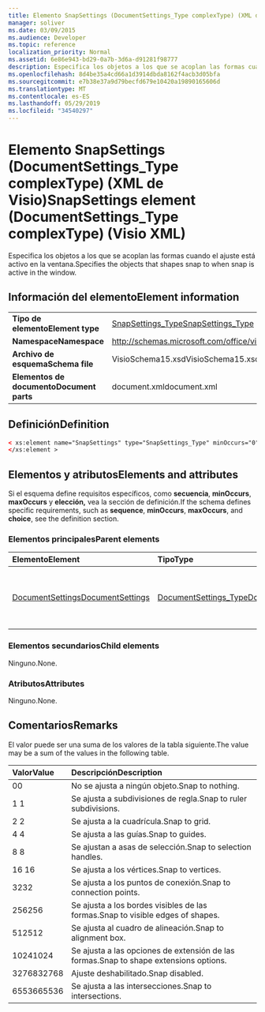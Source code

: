 ```yaml
---
title: Elemento SnapSettings (DocumentSettings_Type complexType) (XML de Visio)
manager: soliver
ms.date: 03/09/2015
ms.audience: Developer
ms.topic: reference
localization_priority: Normal
ms.assetid: 6e86e943-bd29-0a7b-3d6a-d91281f98777
description: Especifica los objetos a los que se acoplan las formas cuando el ajuste está activo en la ventana.
ms.openlocfilehash: 8d4be35a4cd66a1d3914dbda8162f4acb3d05bfa
ms.sourcegitcommit: e7b38e37a9d79becfd679e10420a19890165606d
ms.translationtype: MT
ms.contentlocale: es-ES
ms.lasthandoff: 05/29/2019
ms.locfileid: "34540297"
---
```

# <a name="snapsettings-element-documentsettings_type-complextype-visio-xml"></a><span data-ttu-id="6be40-103">Elemento SnapSettings (DocumentSettings_Type complexType) (XML de Visio)</span><span class="sxs-lookup"><span data-stu-id="6be40-103">SnapSettings element (DocumentSettings_Type complexType) (Visio XML)</span></span>

<span data-ttu-id="6be40-104">Especifica los objetos a los que se acoplan las formas cuando el ajuste está activo en la ventana.</span><span class="sxs-lookup"><span data-stu-id="6be40-104">Specifies the objects that shapes snap to when snap is active in the window.</span></span>
  
## <a name="element-information"></a><span data-ttu-id="6be40-105">Información del elemento</span><span class="sxs-lookup"><span data-stu-id="6be40-105">Element information</span></span>

|||
|:-----|:-----|
|<span data-ttu-id="6be40-106">**Tipo de elemento**</span><span class="sxs-lookup"><span data-stu-id="6be40-106">**Element type**</span></span> <br/> |[<span data-ttu-id="6be40-107">SnapSettings_Type</span><span class="sxs-lookup"><span data-stu-id="6be40-107">SnapSettings_Type</span></span>](snapsettings_type-complextypevisio-xml.md) <br/> |
|<span data-ttu-id="6be40-108">**Namespace**</span><span class="sxs-lookup"><span data-stu-id="6be40-108">**Namespace**</span></span> <br/> |http://schemas.microsoft.com/office/visio/2012/main  <br/> |
|<span data-ttu-id="6be40-109">**Archivo de esquema**</span><span class="sxs-lookup"><span data-stu-id="6be40-109">**Schema file**</span></span> <br/> |<span data-ttu-id="6be40-110">VisioSchema15.xsd</span><span class="sxs-lookup"><span data-stu-id="6be40-110">VisioSchema15.xsd</span></span>  <br/> |
|<span data-ttu-id="6be40-111">**Elementos de documento**</span><span class="sxs-lookup"><span data-stu-id="6be40-111">**Document parts**</span></span> <br/> |<span data-ttu-id="6be40-112">document.xml</span><span class="sxs-lookup"><span data-stu-id="6be40-112">document.xml</span></span>  <br/> |
   
## <a name="definition"></a><span data-ttu-id="6be40-113">Definición</span><span class="sxs-lookup"><span data-stu-id="6be40-113">Definition</span></span>

```XML
< xs:element name="SnapSettings" type="SnapSettings_Type" minOccurs="0" maxOccurs="1" >
</xs:element >
```

## <a name="elements-and-attributes"></a><span data-ttu-id="6be40-114">Elementos y atributos</span><span class="sxs-lookup"><span data-stu-id="6be40-114">Elements and attributes</span></span>

<span data-ttu-id="6be40-115">Si el esquema define requisitos específicos, como **secuencia**, **minOccurs**, **maxOccurs** y **elección,** vea la sección de definición.</span><span class="sxs-lookup"><span data-stu-id="6be40-115">If the schema defines specific requirements, such as **sequence**, **minOccurs**, **maxOccurs**, and **choice**, see the definition section.</span></span> 
  
### <a name="parent-elements"></a><span data-ttu-id="6be40-116">Elementos principales</span><span class="sxs-lookup"><span data-stu-id="6be40-116">Parent elements</span></span>

|<span data-ttu-id="6be40-117">**Elemento**</span><span class="sxs-lookup"><span data-stu-id="6be40-117">**Element**</span></span>|<span data-ttu-id="6be40-118">**Tipo**</span><span class="sxs-lookup"><span data-stu-id="6be40-118">**Type**</span></span>|<span data-ttu-id="6be40-119">**Descripción**</span><span class="sxs-lookup"><span data-stu-id="6be40-119">**Description**</span></span>|
|:-----|:-----|:-----|
|[<span data-ttu-id="6be40-120">DocumentSettings</span><span class="sxs-lookup"><span data-stu-id="6be40-120">DocumentSettings</span></span>](documentsettings-element-visiodocument_type-complextypevisio-xml.md) <br/> |[<span data-ttu-id="6be40-121">DocumentSettings_Type</span><span class="sxs-lookup"><span data-stu-id="6be40-121">DocumentSettings_Type</span></span>](documentsettings_type-complextypevisio-xml.md) <br/> |<span data-ttu-id="6be40-122">Contiene elementos que especifican la configuración del documento.</span><span class="sxs-lookup"><span data-stu-id="6be40-122">Contains elements that specify document settings.</span></span>  <br/> |
   
### <a name="child-elements"></a><span data-ttu-id="6be40-123">Elementos secundarios</span><span class="sxs-lookup"><span data-stu-id="6be40-123">Child elements</span></span>

<span data-ttu-id="6be40-124">Ninguno.</span><span class="sxs-lookup"><span data-stu-id="6be40-124">None.</span></span>
  
### <a name="attributes"></a><span data-ttu-id="6be40-125">Atributos</span><span class="sxs-lookup"><span data-stu-id="6be40-125">Attributes</span></span>

<span data-ttu-id="6be40-126">Ninguno.</span><span class="sxs-lookup"><span data-stu-id="6be40-126">None.</span></span>
  
## <a name="remarks"></a><span data-ttu-id="6be40-127">Comentarios</span><span class="sxs-lookup"><span data-stu-id="6be40-127">Remarks</span></span>

<span data-ttu-id="6be40-128">El valor puede ser una suma de los valores de la tabla siguiente.</span><span class="sxs-lookup"><span data-stu-id="6be40-128">The value may be a sum of the values in the following table.</span></span>
  
|<span data-ttu-id="6be40-129">**Valor**</span><span class="sxs-lookup"><span data-stu-id="6be40-129">**Value**</span></span>|<span data-ttu-id="6be40-130">**Descripción**</span><span class="sxs-lookup"><span data-stu-id="6be40-130">**Description**</span></span>|
|:-----|:-----|
|<span data-ttu-id="6be40-131">0</span><span class="sxs-lookup"><span data-stu-id="6be40-131">0</span></span>  <br/> |<span data-ttu-id="6be40-132">No se ajusta a ningún objeto.</span><span class="sxs-lookup"><span data-stu-id="6be40-132">Snap to nothing.</span></span>  <br/> |
|<span data-ttu-id="6be40-133">1 </span><span class="sxs-lookup"><span data-stu-id="6be40-133">1</span></span>  <br/> |<span data-ttu-id="6be40-134">Se ajusta a subdivisiones de regla.</span><span class="sxs-lookup"><span data-stu-id="6be40-134">Snap to ruler subdivisions.</span></span>  <br/> |
|<span data-ttu-id="6be40-135">2 </span><span class="sxs-lookup"><span data-stu-id="6be40-135">2</span></span>  <br/> |<span data-ttu-id="6be40-136">Se ajusta a la cuadrícula.</span><span class="sxs-lookup"><span data-stu-id="6be40-136">Snap to grid.</span></span>  <br/> |
|<span data-ttu-id="6be40-137">4 </span><span class="sxs-lookup"><span data-stu-id="6be40-137">4</span></span>  <br/> |<span data-ttu-id="6be40-138">Se ajusta a las guías.</span><span class="sxs-lookup"><span data-stu-id="6be40-138">Snap to guides.</span></span>  <br/> |
|<span data-ttu-id="6be40-139">8 </span><span class="sxs-lookup"><span data-stu-id="6be40-139">8</span></span>  <br/> |<span data-ttu-id="6be40-140">Se ajustan a asas de selección.</span><span class="sxs-lookup"><span data-stu-id="6be40-140">Snap to selection handles.</span></span>  <br/> |
|<span data-ttu-id="6be40-141">16 </span><span class="sxs-lookup"><span data-stu-id="6be40-141">16</span></span>  <br/> |<span data-ttu-id="6be40-142">Se ajusta a los vértices.</span><span class="sxs-lookup"><span data-stu-id="6be40-142">Snap to vertices.</span></span>  <br/> |
|<span data-ttu-id="6be40-143">32</span><span class="sxs-lookup"><span data-stu-id="6be40-143">32</span></span>  <br/> |<span data-ttu-id="6be40-144">Se ajusta a los puntos de conexión.</span><span class="sxs-lookup"><span data-stu-id="6be40-144">Snap to connection points.</span></span>  <br/> |
|<span data-ttu-id="6be40-145">256</span><span class="sxs-lookup"><span data-stu-id="6be40-145">256</span></span>  <br/> |<span data-ttu-id="6be40-146">Se ajusta a los bordes visibles de las formas.</span><span class="sxs-lookup"><span data-stu-id="6be40-146">Snap to visible edges of shapes.</span></span>  <br/> |
|<span data-ttu-id="6be40-147">512</span><span class="sxs-lookup"><span data-stu-id="6be40-147">512</span></span>  <br/> |<span data-ttu-id="6be40-148">Se ajusta al cuadro de alineación.</span><span class="sxs-lookup"><span data-stu-id="6be40-148">Snap to alignment box.</span></span>  <br/> |
|<span data-ttu-id="6be40-149">1024</span><span class="sxs-lookup"><span data-stu-id="6be40-149">1024</span></span>  <br/> |<span data-ttu-id="6be40-150">Se ajusta a las opciones de extensión de las formas.</span><span class="sxs-lookup"><span data-stu-id="6be40-150">Snap to shape extensions options.</span></span>  <br/> |
|<span data-ttu-id="6be40-151">32768</span><span class="sxs-lookup"><span data-stu-id="6be40-151">32768</span></span>  <br/> |<span data-ttu-id="6be40-152">Ajuste deshabilitado.</span><span class="sxs-lookup"><span data-stu-id="6be40-152">Snap disabled.</span></span>  <br/> |
|<span data-ttu-id="6be40-153">65536</span><span class="sxs-lookup"><span data-stu-id="6be40-153">65536</span></span>  <br/> |<span data-ttu-id="6be40-154">Se ajusta a las intersecciones.</span><span class="sxs-lookup"><span data-stu-id="6be40-154">Snap to intersections.</span></span>  <br/> |
   

